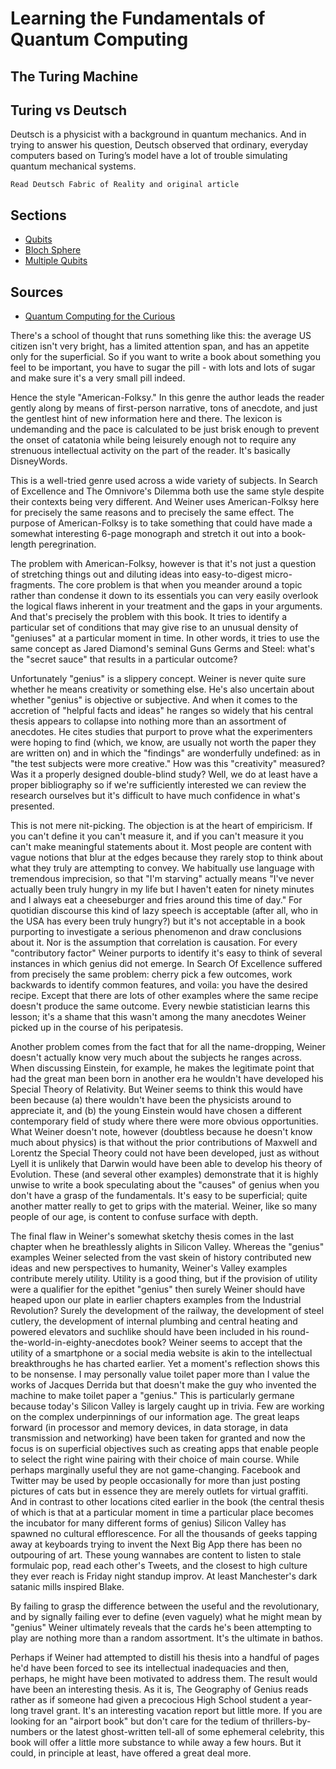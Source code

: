 # Learning the Fundamentals of Quantum Computing

## The Turing Machine


## Turing vs Deutsch

Deutsch is a physicist with a background in quantum mechanics. And in trying to answer his question, Deutsch observed that ordinary, everyday computers based on Turing’s model have a lot of trouble simulating quantum mechanical systems. 

```
Read Deutsch Fabric of Reality and original article
```

## Sections

- [Qubits](./qubits)
- [Bloch Sphere](./bloch-sphere)
- [Multiple Qubits](./multiple-qubits)

## Sources

- [Quantum Computing for the Curious](https://quantum.country/qcvc)


There's a school of thought that runs something like this: the average US citizen isn't very bright, has a limited attention span, and has an appetite only for the superficial. So if you want to write a book about something you feel to be important, you have to sugar the pill - with lots and lots of sugar and make sure it's a very small pill indeed.

Hence the style "American-Folksy." In this genre the author leads the reader gently along by means of first-person narrative, tons of anecdote, and just the gentlest hint of new information here and there. The lexicon is undemanding and the pace is calculated to be just brisk enough to prevent the onset of catatonia while being leisurely enough not to require any strenuous intellectual activity on the part of the reader. It's basically DisneyWords.

This is a well-tried genre used across a wide variety of subjects. In Search of Excellence and The Omnivore's Dilemma both use the same style despite their contexts being very different. And Weiner uses American-Folksy here for precisely the same reasons and to precisely the same effect. The purpose of American-Folksy is to take something that could have made a somewhat interesting 6-page monograph and stretch it out into a book-length peregrination.

The problem with American-Folksy, however is that it's not just a question of stretching things out and diluting ideas into easy-to-digest micro-fragments. The core problem is that when you meander around a topic rather than condense it down to its essentials you can very easily overlook the logical flaws inherent in your treatment and the gaps in your arguments. And that's precisely the problem with this book. It tries to identify a particular set of conditions that may give rise to an unusual density of "geniuses" at a particular moment in time. In other words, it tries to use the same concept as Jared Diamond's seminal Guns Germs and Steel: what's the "secret sauce" that results in a particular outcome?

Unfortunately "genius" is a slippery concept. Weiner is never quite sure whether he means creativity or something else. He's also uncertain about whether "genius" is objective or subjective. And when it comes to the accretion of "helpful facts and ideas" he ranges so widely that his central thesis appears to collapse into nothing more than an assortment of anecdotes. He cites studies that purport to prove what the experimenters were hoping to find (which, we know, are usually not worth the paper they are written on) and in which the "findings" are wonderfully undefined: as in "the test subjects were more creative." How was this "creativity" measured? Was it a properly designed double-blind study? Well, we do at least have a proper bibliography so if we're sufficiently interested we can review the research ourselves but it's difficult to have much confidence in what's presented.

This is not mere nit-picking. The objection is at the heart of empiricism. If you can't define it you can't measure it, and if you can't measure it you can't make meaningful statements about it. Most people are content with vague notions that blur at the edges because they rarely stop to think about what they truly are attempting to convey. We habitually use language with tremendous imprecision, so that "I'm starving" actually means "I've never actually been truly hungry in my life but I haven't eaten for ninety minutes and I always eat a cheeseburger and fries around this time of day." For quotidian discourse this kind of lazy speech is acceptable (after all, who in the USA has every been truly hungry?) but it's not acceptable in a book purporting to investigate a serious phenomenon and draw conclusions about it. Nor is the assumption that correlation is causation. For every "contributory factor" Weiner purports to identify it's easy to think of several instances in which genius did not emerge. In Search Of Excellence suffered from precisely the same problem: cherry pick a few outcomes, work backwards to identify common features, and voila: you have the desired recipe. Except that there are lots of other examples where the same recipe doesn't produce the same outcome. Every newbie statistician learns this lesson; it's a shame that this wasn't among the many anecdotes Weiner picked up in the course of his peripatesis.

Another problem comes from the fact that for all the name-dropping, Weiner doesn't actually know very much about the subjects he ranges across. When discussing Einstein, for example, he makes the legitimate point that had the great man been born in another era he wouldn't have developed his Special Theory of Relativity. But Weiner seems to think this would have been because (a) there wouldn't have been the physicists around to appreciate it, and (b) the young Einstein would have chosen a different contemporary field of study where there were more obvious opportunities. What Weiner doesn't note, however (doubtless because he doesn't know much about physics) is that without the prior contributions of Maxwell and Lorentz the Special Theory could not have been developed, just as without Lyell it is unlikely that Darwin would have been able to develop his theory of Evolution. These (and several other examples) demonstrate that it is highly unwise to write a book speculating about the "causes" of genius when you don't have a grasp of the fundamentals. It's easy to be superficial; quite another matter really to get to grips with the material. Weiner, like so many people of our age, is content to confuse surface with depth.

The final flaw in Weiner's somewhat sketchy thesis comes in the last chapter when he breathlessly alights in Silicon Valley. Whereas the "genius" examples Weiner selected from the vast skein of history contributed new ideas and new perspectives to humanity, Weiner's Valley examples contribute merely utility. Utility is a good thing, but if the provision of utility were a qualifier for the epithet "genius" then surely Weiner should have heaped upon our plate in earlier chapters examples from the Industrial Revolution? Surely the development of the railway, the development of steel cutlery, the development of internal plumbing and central heating and powered elevators and suchlike should have been included in his round-the-world-in-eighty-anecdotes book? Weiner seems to accept that the utility of a smartphone or a social media website is akin to the intellectual breakthroughs he has charted earlier. Yet a moment's reflection shows this to be nonsense. I may personally value toilet paper more than I value the works of Jacques Derrida but that doesn't make the guy who invented the machine to make toilet paper a "genius." This is particularly germane because today's Silicon Valley is largely caught up in trivia. Few are working on the complex underpinnings of our information age. The great leaps forward (in processor and memory devices, in data storage, in data transmission and networking) have been taken for granted and now the focus is on superficial objectives such as creating apps that enable people to select the right wine pairing with their choice of main course. While perhaps marginally useful they are not game-changing. Facebook and Twitter may be used by people occasionally for more than just posting pictures of cats but in essence they are merely outlets for virtual graffiti. And in contrast to other locations cited earlier in the book (the central thesis of which is that at a particular moment in time a particular place becomes the incubator for many different forms of genius) Silicon Valley has spawned no cultural efflorescence. For all the thousands of geeks tapping away at keyboards trying to invent the Next Big App there has been no outpouring of art. These young wannabes are content to listen to stale formulaic pop, read each other's Tweets, and the closest to high culture they ever reach is Friday night standup improv. At least Manchester's dark satanic mills inspired Blake.

By failing to grasp the difference between the useful and the revolutionary, and by signally failing ever to define (even vaguely) what he might mean by "genius" Weiner ultimately reveals that the cards he's been attempting to play are nothing more than a random assortment. It's the ultimate in bathos.

Perhaps if Weiner had attempted to distill his thesis into a handful of pages he'd have been forced to see its intellectual inadequacies and then, perhaps, he might have been motivated to address them. The result would have been an interesting thesis. As it is, The Geography of Genius reads rather as if someone had given a precocious High School student a year-long travel grant. It's an interesting vacation report but little more. If you are looking for an "airport book" but don't care for the tedium of thrillers-by-numbers or the latest ghost-written tell-all of some ephemeral celebrity, this book will offer a little more substance to while away a few hours. But it could, in principle at least, have offered a great deal more.
